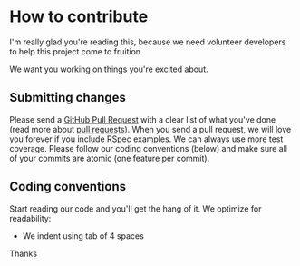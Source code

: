 # How to contribute

I'm really glad you're reading this, because we need volunteer developers to help this project come to fruition.

We want you working on things you're excited about.

## Submitting changes

Please send a [GitHub Pull Request](https://github.com/commandus/mgp/pull/new/master) with a clear list of what you've done (read more about [pull requests](http://help.github.com/pull-requests/)). When you send a pull request, we will love you forever if you include RSpec examples. We can always use more test coverage. Please follow our coding conventions (below) and make sure all of your commits are atomic (one feature per commit).

## Coding conventions

Start reading our code and you'll get the hang of it. We optimize for readability:

* We indent using tab of 4 spaces

Thanks
